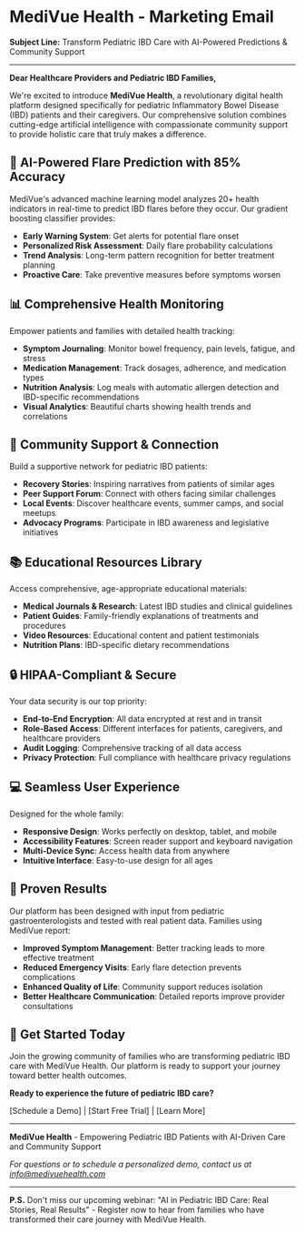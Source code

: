 # MediVue Health - Marketing Email

**Subject Line:** Transform Pediatric IBD Care with AI-Powered Predictions & Community Support

---

**Dear Healthcare Providers and Pediatric IBD Families,**

We're excited to introduce **MediVue Health**, a revolutionary digital health platform designed specifically for pediatric Inflammatory Bowel Disease (IBD) patients and their caregivers. Our comprehensive solution combines cutting-edge artificial intelligence with compassionate community support to provide holistic care that truly makes a difference.

## 🧠 **AI-Powered Flare Prediction with 85% Accuracy**

MediVue's advanced machine learning model analyzes 20+ health indicators in real-time to predict IBD flares before they occur. Our gradient boosting classifier provides:
- **Early Warning System**: Get alerts for potential flare onset
- **Personalized Risk Assessment**: Daily flare probability calculations
- **Trend Analysis**: Long-term pattern recognition for better treatment planning
- **Proactive Care**: Take preventive measures before symptoms worsen

## 📊 **Comprehensive Health Monitoring**

Empower patients and families with detailed health tracking:
- **Symptom Journaling**: Monitor bowel frequency, pain levels, fatigue, and stress
- **Medication Management**: Track dosages, adherence, and medication types
- **Nutrition Analysis**: Log meals with automatic allergen detection and IBD-specific recommendations
- **Visual Analytics**: Beautiful charts showing health trends and correlations

## 🤝 **Community Support & Connection**

Build a supportive network for pediatric IBD patients:
- **Recovery Stories**: Inspiring narratives from patients of similar ages
- **Peer Support Forum**: Connect with others facing similar challenges
- **Local Events**: Discover healthcare events, summer camps, and social meetups
- **Advocacy Programs**: Participate in IBD awareness and legislative initiatives

## 📚 **Educational Resources Library**

Access comprehensive, age-appropriate educational materials:
- **Medical Journals & Research**: Latest IBD studies and clinical guidelines
- **Patient Guides**: Family-friendly explanations of treatments and procedures
- **Video Resources**: Educational content and patient testimonials
- **Nutrition Plans**: IBD-specific dietary recommendations

## 🔒 **HIPAA-Compliant & Secure**

Your data security is our top priority:
- **End-to-End Encryption**: All data encrypted at rest and in transit
- **Role-Based Access**: Different interfaces for patients, caregivers, and healthcare providers
- **Audit Logging**: Comprehensive tracking of all data access
- **Privacy Protection**: Full compliance with healthcare privacy regulations

## 💻 **Seamless User Experience**

Designed for the whole family:
- **Responsive Design**: Works perfectly on desktop, tablet, and mobile
- **Accessibility Features**: Screen reader support and keyboard navigation
- **Multi-Device Sync**: Access health data from anywhere
- **Intuitive Interface**: Easy-to-use design for all ages

## 🎯 **Proven Results**

Our platform has been designed with input from pediatric gastroenterologists and tested with real patient data. Families using MediVue report:
- **Improved Symptom Management**: Better tracking leads to more effective treatment
- **Reduced Emergency Visits**: Early flare detection prevents complications
- **Enhanced Quality of Life**: Community support reduces isolation
- **Better Healthcare Communication**: Detailed reports improve provider consultations

## 🚀 **Get Started Today**

Join the growing community of families who are transforming pediatric IBD care with MediVue Health. Our platform is ready to support your journey toward better health outcomes.

**Ready to experience the future of pediatric IBD care?**

[Schedule a Demo] | [Start Free Trial] | [Learn More]

---

**MediVue Health** - Empowering Pediatric IBD Patients with AI-Driven Care and Community Support

*For questions or to schedule a personalized demo, contact us at info@medivuehealth.com*

---

**P.S.** Don't miss our upcoming webinar: "AI in Pediatric IBD Care: Real Stories, Real Results" - Register now to hear from families who have transformed their care journey with MediVue Health. 